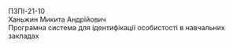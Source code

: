 ПЗПІ-21-10  
Ханьжин Микита Андрійович  
Програмна система для ідентифікації особистості в навчальних закладах
